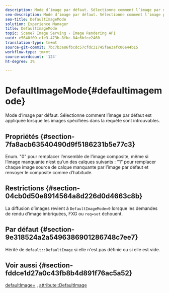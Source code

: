 ```yaml
---
description: Mode d’image par défaut. Sélectionne comment l’image par défaut est appliquée lorsque les images spécifiées dans la requête sont introuvables.
seo-description: Mode d’image par défaut. Sélectionne comment l’image par défaut est appliquée lorsque les images spécifiées dans la requête sont introuvables.
seo-title: DefaultImageMode
solution: Experience Manager
title: DefaultImageMode
topic: Scene7 Image Serving - Image Rendering API
uuid: e5640f09-e1e3-473b-8fbc-84c6bfce2460
translation-type: tm+mt
source-git-commit: 7bc7b3a86fbcdc57cfdc31745fae3afc06e44b15
workflow-type: tm+mt
source-wordcount: '124'
ht-degree: 3%

---
```



# DefaultImageMode{#defaultimagemode}

Mode d’image par défaut. Sélectionne comment l’image par défaut est appliquée lorsque les images spécifiées dans la requête sont introuvables.

## Propriétés {#section-7fa8acb63540490d9f5186231b5e77c3}

Enum. &quot;0&quot; pour remplacer l’ensemble de l’image composite, même si l’image manquante n’est qu’un des calques suivants : &quot;1&quot; pour remplacer chaque image source de calque manquante par l’image par défaut et renvoyer le composite comme d’habitude.

## Restrictions {#section-04cb0d50e8914564a8d226d0d4663c8b}

La diffusion d’images revient à `DefaultImageMode=0` lorsque les demandes de rendu d’image imbriquées, FXG ou `req=set` échouent.

## Par défaut {#section-9e318524a2a5496386901286748c7ee7}

Hérité de `default::DefaultImage` si elle n&#39;est pas définie ou si elle est vide.

## Voir aussi {#section-fddce1d27a0c43fb8b4d891f76ac5a52}

[defaultImage=](../../../../../is-api/image-catalog/image-serving-api-ref/c-image-catalog-reference/c-attributes-reference/r-is-cat-defaultimage.md#reference-8e9900e129f54ed68462a3c2fc3bc433) ,  [attribute::DefaultImage](../../../../../is-api/http-ref/image-serving-api-ref/c-http-protocol-reference/c-command-reference/r-is-http-defaultimage.md#reference-209aa6ce830f490483412eb26af67fd2)
